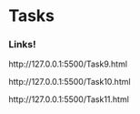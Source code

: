 # Tasks
<html>
   <head>
      <h3>Links!</h3>
   </head>
   <body>
      <p target="_blank">http://127.0.0.1:5500/Task9.html</p>
       <p target="_blank">http://127.0.0.1:5500/Task10.html</p>
       <p target="_blank">http://127.0.0.1:5500/Task11.html</p>
   </body>    
    
</html>
